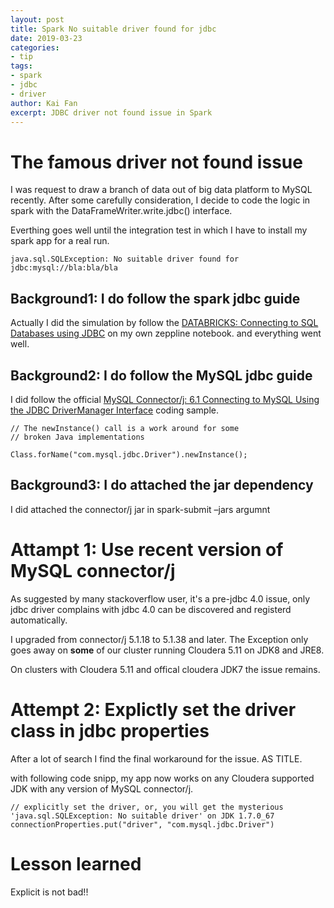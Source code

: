 ```yaml
---
layout: post
title: Spark No suitable driver found for jdbc
date: 2019-03-23
categories: 
- tip
tags: 
- spark
- jdbc
- driver
author: Kai Fan
excerpt: JDBC driver not found issue in Spark
---
```



# The famous driver not found issue

I was request to draw a branch of data out of big data platform to
MySQL recently. After some carefully consideration, I decide to code
the logic in spark with the DataFrameWriter.write.jdbc() interface.

Everthing goes well until the integration test in which I have to
install my spark app for a real run.

    java.sql.SQLException: No suitable driver found for jdbc:mysql://bla:bla/bla


## Background1: I do follow the spark jdbc guide

Actually I did the simulation by follow the [DATABRICKS: Connecting
to SQL Databases using JDBC](https://docs.databricks.com/spark/latest/data-sources/sql-databases.html) on my own zeppline notebook. and
everything went well.


## Background2: I do follow the MySQL jdbc guide

I did follow the official [MySQL Connector/j: 6.1 Connecting to
MySQL Using the JDBC DriverManager Interface](https://dev.mysql.com/doc/connector-j/5.1/en/connector-j-usagenotes-connect-drivermanager.html#connector-j-examples-connection-drivermanager) coding sample.

    // The newInstance() call is a work around for some
    // broken Java implementations
    
    Class.forName("com.mysql.jdbc.Driver").newInstance();


## Background3: I do attached the jar dependency

I did attached the connector/j jar in spark-submit &#x2013;jars argumnt


# Attampt 1: Use recent version of MySQL connector/j

As suggested by many stackoverflow user, it's a pre-jdbc 4.0 issue,
only jdbc driver complains with jdbc 4.0 can be discovered and
registerd automatically.

I upgraded from connector/j 5.1.18 to 5.1.38 and later. The
Exception only goes away on ******some****** of our cluster running
Cloudera 5.11 on JDK8 and JRE8.

On clusters with Cloudera 5.11 and offical cloudera JDK7 the issue
remains.


# Attempt 2: Explictly set the driver class in jdbc properties

After a lot of search I find the final workaround for the issue. AS TITLE.

with following code snipp, my app now works on any Cloudera
supported JDK with any version of MySQL connector/j.

    // explicitly set the driver, or, you will get the mysterious 'java.sql.SQLException: No suitable driver' on JDK 1.7.0_67
    connectionProperties.put("driver", "com.mysql.jdbc.Driver")


# Lesson learned

Explicit is not bad!!

